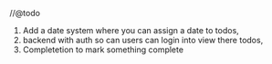 //@todo 
1. Add a date system where you can assign a date to todos,
2. backend with auth so can users can login into view there todos,
3. Completetion to mark something complete 